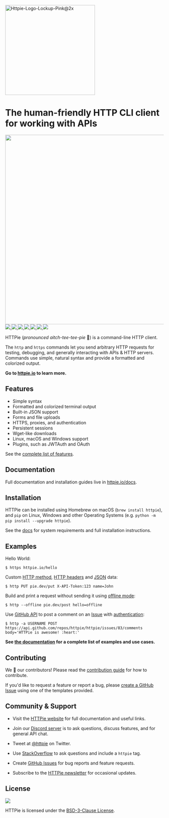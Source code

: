 <br/>
<a href="https://httpie.io" target="blank_">
    <img width="285" alt="Httpie-Logo-Lockup-Pink@2x" src="https://user-images.githubusercontent.com/22844059/112143133-5fff7380-8bcf-11eb-85d0-8efdf27f3991.png">
</a>

# The human-friendly HTTP CLI client for working with APIs

<img src="https://raw.githubusercontent.com/httpie/httpie/master/httpie.gif" width="600"/>

<a href="https://github.com/httpie/httpie/actions" target="_blank">
    <img src="https://img.shields.io/github/workflow/status/httpie/httpie/Build?color=%2373DC8C&label=Build&logo=github">
</a>
<a href="https://pypi.python.org/pypi/httpie" target="_blank">
    <img src="https://img.shields.io/pypi/v/httpie.svg?style=flat&label=Latest%20stable%20version&color=%23FA9BFA&logo=pypi&logoColor=white" />
</a>
<a href="https://codecov.io/gh/httpie/httpie" target="_blank">
    <img src="https://img.shields.io/codecov/c/github/httpie/httpie?style=flat&label=Coverage&color=%234B78E6&logo=codecov" />
</a>
<a href="https://pepy.tech/project/httpie" target="_blank">
    <img src="https://img.shields.io/pypi/dm/httpie?color=%23DBDE52&label=Downloads&logo=python" />
</a>



<a href="https://github.com/httpie/httpie/issues" target="blank_">
    <img src="https://img.shields.io/github/issues/httpie/httpie?style=flat&color=%23FFA24E&label=Issues" />
</a>
<a href="https://httpie.org/docs" target="_blank">
    <img src="https://img.shields.io/badge/stable%20docs-httpie.org%2Fdocs-brightgreen?style=flat&color=%238CB4CD&label=Stable%20docs" />
</a>
<a href="https://httpie.io/chat" target="_blank">
    <img src="https://img.shields.io/badge/chat-on%20Discord-brightgreen?style=flat&logo=discord&label=Chat%20on&color=%23B464F0" />
</a>


HTTPie (<i>pronounced aitch-tee-tee-pie</i> 🥧) is a command-line HTTP client.

The `http` and `https` commands let you send arbitrary HTTP requests for testing, debugging, and generally interacting with APIs & HTTP servers. Commands use simple, natural syntax and provide a formatted and colorized output.

**Go to [httpie.io](https://httpie.io) to learn more.**

## Features 

- Simple syntax
- Formatted and colorized terminal output
- Built-in JSON support
- Forms and file uploads
- HTTPS, proxies, and authentication
- Persistent sessions
- Wget-like downloads
- Linux, macOS and Windows support
- Plugins, such as JWTAuth and OAuth

See the [complete list of features](https://httpie.io/docs).

## Documentation 

Full documentation and installation guides live in [httpie.io/docs](https://httpie.io/docs).

## Installation

HTTPie can be installed using Homebrew on macOS (`brew install httpie`), and `pip` on Linux, Windows and other Operating Systems (e.g. `python -m pip install --upgrade httpie`).

See the [docs](https://httpie.io/docs) for system requirements and full installation instructions.

## Examples 

Hello World:

```
$ https httpie.io/hello
```

Custom [HTTP method](https://httpie.io/docs#http-method), [HTTP headers](https://httpie.io/docs#http-headers) and [JSON](https://httpie.io/docs#json) data:

```
$ http PUT pie.dev/put X-API-Token:123 name=John
```

Build and print a request without sending it using [offline mode](https://httpie.io/docs#offline-mode):

```
$ http --offline pie.dev/post hello=offline
```

Use [GitHub API](https://developer.github.com/v3/issues/comments/#create-a-comment) to post a comment on an [Issue](https://github.com/httpie/httpie/issues/83) with [authentication](https://httpie.io/docs#authentication):

```
$ http -a USERNAME POST https://api.github.com/repos/httpie/httpie/issues/83/comments body='HTTPie is awesome! :heart:'
```

**See [the documentation](https://httpie.io/docs) for a complete list of examples and use cases.** 

## Contributing 

We :sparkling_heart: our contributors! Please read the [contribution guide](https://github.com/httpie/httpie/blob/master/CONTRIBUTING.md) for how to contribute.

If you'd like to request a feature or report a bug, please [create a GitHub Issue](https://github.com/httpie/httpie/issues) using one of the templates provided.

## Community & Support

- Visit the [HTTPie website](https://httpie.io) for full documentation and useful links.

- Join our [Discord server](https://httpie.io/chat) is to ask questions, discuss features, and for general API chat.

- Tweet at [@httpie](https://twitter.com/httpie) on Twitter.

- Use [StackOverflow](https://stackoverflow.com/questions/tagged/httpie) to ask questions and include a `httpie` tag.

- Create [GitHub Issues](https://github.com/httpie/httpie/issues) for bug reports and feature requests.

- Subscribe to the [HTTPie newsletter](https://httpie.io) for occasional updates.

## License 

<a href="https://github.com/httpie/httpie/blob/master/LICENSE" target="blank_">
    <img src="https://img.shields.io/github/license/httpie/httpie?color=%2373DC8C" />
</a>

HTTPie is licensed under the [BSD-3-Clause License](https://github.com/httpie/httpie/blob/master/LICENSE). 
